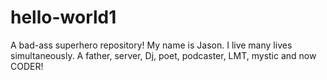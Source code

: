 # hello-world1
A bad-ass superhero repository!
My name is Jason. 
I live many lives simultaneously.
A father, server, Dj, poet, podcaster, LMT, mystic
and now CODER!
